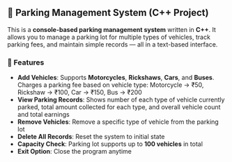 ## 🚗 Parking Management System (C++ Project)
This is a **console-based parking management system** written in **C++**. It allows you to manage a parking lot for multiple types of vehicles, track parking fees, and maintain simple records — all in a text-based interface.
### 📜 Features
- **Add Vehicles**: Supports **Motorcycles**, **Rickshaws**, **Cars**, and **Buses**. Charges a parking fee based on vehicle type: Motorcycle → ₹50, Rickshaw → ₹100, Car → ₹150, Bus → ₹200
- **View Parking Records**: Shows number of each type of vehicle currently parked, total amount collected for each type, and overall vehicle count and total earnings
- **Remove Vehicles**: Remove a specific type of vehicle from the parking lot
- **Delete All Records**: Reset the system to initial state
- **Capacity Check**: Parking lot supports up to **100 vehicles** in total
- **Exit Option**: Close the program anytime
